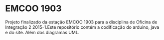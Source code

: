#  EMCOO 1903
Projeto finalizado da estação EMCOO 1903 para a disciplina de Oficina de Integração 2 2015-1.Este repositório contém a codificação do arduino, java e do site. Além dos diagramas UML.
